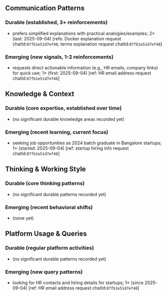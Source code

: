 ## Communication Patterns
### Durable (established, 3+ reinforcements)
- prefers simplified explanations with practical analogies/examples; 2× (last: 2025-09-04) [refs: Docker explanation request chatId:`87fb1e51d7ef48`; terms explanation request chatId:`87fb1e51d7ef48`]

### Emerging (new signals, 1-2 reinforcements)
- requests direct actionable information (e.g., HR emails, company links) for quick use; 1× (first: 2025-09-04) [ref: HR email address request chatId:`87fb1e51d7ef48`]

## Knowledge & Context
### Durable (core expertise, established over time)
- (no significant durable knowledge areas recorded yet)

### Emerging (recent learning, current focus)
- seeking job opportunities as 2024 batch graduate in Bangalore startups; 1× (started: 2025-09-04) [ref: startup hiring info request chatId:`87fb1e51d7ef48`]

## Thinking & Working Style
### Durable (core thinking patterns)
- (no significant durable patterns recorded yet)

### Emerging (recent behavioral shifts)
- (none yet)

## Platform Usage & Queries
### Durable (regular platform activities)
- (no significant durable patterns recorded yet)

### Emerging (new query patterns)
- looking for HR contacts and hiring details for startups; 1× (since 2025-09-04) [ref: HR email address request chatId:`87fb1e51d7ef48`]